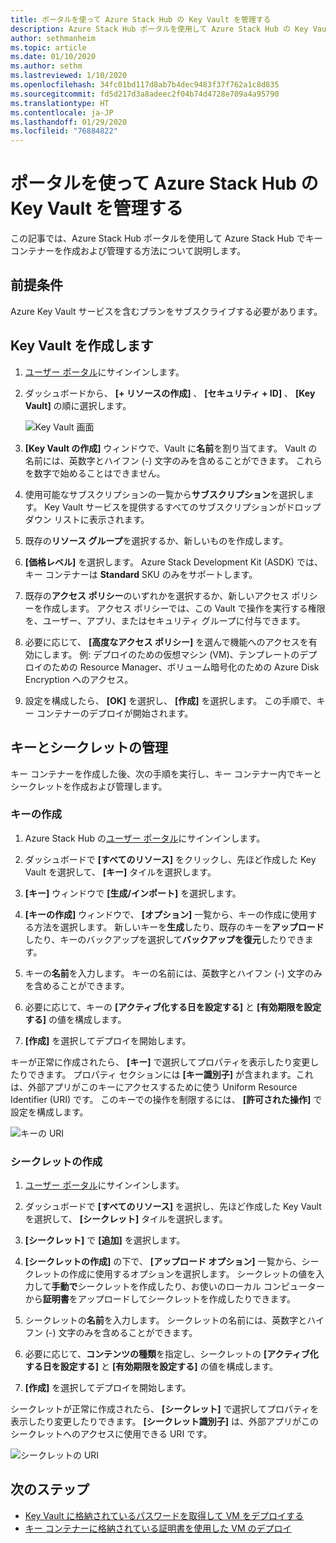 ```yaml
---
title: ポータルを使って Azure Stack Hub の Key Vault を管理する
description: Azure Stack Hub ポータルを使用して Azure Stack Hub の Key Vault を管理する方法について説明します。
author: sethmanheim
ms.topic: article
ms.date: 01/10/2020
ms.author: sethm
ms.lastreviewed: 1/10/2020
ms.openlocfilehash: 34fc01bd117d8ab7b4dec9483f37f762a1c8d835
ms.sourcegitcommit: fd5d217d3a8adeec2f04b74d4728e709a4a95790
ms.translationtype: HT
ms.contentlocale: ja-JP
ms.lasthandoff: 01/29/2020
ms.locfileid: "76884822"
---
```

# <a name="manage-key-vault-in-azure-stack-hub-using-the-portal"></a>ポータルを使って Azure Stack Hub の Key Vault を管理する

この記事では、Azure Stack Hub ポータルを使用して Azure Stack Hub でキー コンテナーを作成および管理する方法について説明します。

## <a name="prerequisites"></a>前提条件

Azure Key Vault サービスを含むプランをサブスクライブする必要があります。

## <a name="create-a-key-vault"></a>Key Vault を作成します

1. [ユーザー ポータル](https://portal.local.azurestack.external)にサインインします。

2. ダッシュボードから、 **[+ リソースの作成]** 、 **[セキュリティ + ID]** 、 **[Key Vault]** の順に選択します。

    ![Key Vault 画面](media/azure-stack-key-vault-manage-portal/image1.png)

3. **[Key Vault の作成]** ウィンドウで、Vault に**名前**を割り当てます。 Vault の名前には、英数字とハイフン (-) 文字のみを含めることができます。 これらを数字で始めることはできません。

4. 使用可能なサブスクリプションの一覧から**サブスクリプション**を選択します。 Key Vault サービスを提供するすべてのサブスクリプションがドロップダウン リストに表示されます。

5. 既存の**リソース グループ**を選択するか、新しいものを作成します。

6. **[価格レベル]** を選択します。 Azure Stack Development Kit (ASDK) では、キー コンテナーは **Standard** SKU のみをサポートします。

7. 既存の**アクセス ポリシー**のいずれかを選択するか、新しいアクセス ポリシーを作成します。 アクセス ポリシーでは、この Vault で操作を実行する権限を、ユーザー、アプリ、またはセキュリティ グループに付与できます。

8. 必要に応じて、 **[高度なアクセス ポリシー]** を選んで機能へのアクセスを有効にします。 例: デプロイのための仮想マシン (VM)、テンプレートのデプロイのための Resource Manager、ボリューム暗号化のための Azure Disk Encryption へのアクセス。

9. 設定を構成したら、 **[OK]** を選択し、 **[作成]** を選択します。 この手順で、キー コンテナーのデプロイが開始されます。

## <a name="manage-keys-and-secrets"></a>キーとシークレットの管理

キー コンテナーを作成した後、次の手順を実行し、キー コンテナー内でキーとシークレットを作成および管理します。

### <a name="create-a-key"></a>キーの作成

1. Azure Stack Hub の[ユーザー ポータル](https://portal.local.azurestack.external)にサインインします。

2. ダッシュボードで **[すべてのリソース]** をクリックし、先ほど作成した Key Vault を選択して、 **[キー]** タイルを選択します。

3. **[キー]** ウィンドウで **[生成/インポート]** を選択します。

4. **[キーの作成]** ウィンドウで、 **[オプション]** 一覧から、キーの作成に使用する方法を選択します。 新しいキーを**生成**したり、既存のキーを**アップロード**したり、キーのバックアップを選択して**バックアップを復元**したりできます。

5. キーの**名前**を入力します。 キーの名前には、英数字とハイフン (-) 文字のみを含めることができます。

6. 必要に応じて、キーの **[アクティブ化する日を設定する]** と **[有効期限を設定する]** の値を構成します。

7. **[作成]** を選択してデプロイを開始します。

キーが正常に作成されたら、 **[キー]** で選択してプロパティを表示したり変更したりできます。 プロパティ セクションには **[キー識別子]** が含まれます。これは、外部アプリがこのキーにアクセスするために使う Uniform Resource Identifier (URI) です。 このキーでの操作を制限するには、 **[許可された操作]** で設定を構成します。

![キーの URI](media/azure-stack-key-vault-manage-portal/image4.png)

### <a name="create-a-secret"></a>シークレットの作成

1. [ユーザー ポータル](https://portal.local.azurestack.external)にサインインします。

2. ダッシュボードで **[すべてのリソース]** を選択し、先ほど作成した Key Vault を選択して、 **[シークレット]** タイルを選択します。

3. **[シークレット]** で **[追加]** を選択します。

4. **[シークレットの作成]** の下で、 **[アップロード オプション]** 一覧から、シークレットの作成に使用するオプションを選択します。 シークレットの値を入力して**手動で**シークレットを作成したり、お使いのローカル コンピューターから**証明書**をアップロードしてシークレットを作成したりできます。

5. シークレットの**名前**を入力します。 シークレットの名前には、英数字とハイフン (-) 文字のみを含めることができます。

6. 必要に応じて、**コンテンツの種類**を指定し、シークレットの **[アクティブ化する日を設定する]** と **[有効期限を設定する]** の値を構成します。

7. **[作成]** を選択してデプロイを開始します。

シークレットが正常に作成されたら、 **[シークレット]** で選択してプロパティを表示したり変更したりできます。 **[シークレット識別子]** は、外部アプリがこのシークレットへのアクセスに使用できる URI です。

![シークレットの URI](media/azure-stack-key-vault-manage-portal/image5.png)

## <a name="next-steps"></a>次のステップ

* [Key Vault に格納されているパスワードを取得して VM をデプロイする](azure-stack-key-vault-deploy-vm-with-secret.md)
* [キー コンテナーに格納されている証明書を使用した VM のデプロイ](azure-stack-key-vault-push-secret-into-vm.md)
